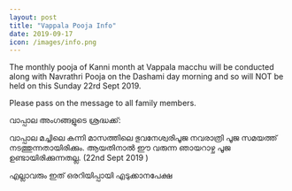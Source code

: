 ```yaml
---
layout: post
title: "Vappala Pooja Info"
date: 2019-09-17
icon: /images/info.png
---
```



The monthly pooja of Kanni month at Vappala macchu will be conducted along with Navrathri Pooja on the Dashami day morning and so will NOT be held on this Sunday 22rd Sept 2019.

Please pass on the message to all family members.

വാപ്പാല അംഗങ്ങളുടെ ശ്രദ്ധക്ക്:

വാപ്പാല മച്ചിലെ കന്നി മാസത്തിലെ ഭുവനേശ്വരിപൂജ നവരാത്രി പൂജ സമയത്ത് നടത്തുന്നതായിരിക്കും. ആയതിനാൽ ഈ വരുന്ന ഞായറാഴ്ച പൂജ ഉണ്ടായിരിക്കുന്നതല്ല. (22nd Sept 2019 )

എല്ലാവരും ഇത് ഒരറിയിപ്പായി എടുക്കാനപേക്ഷ
